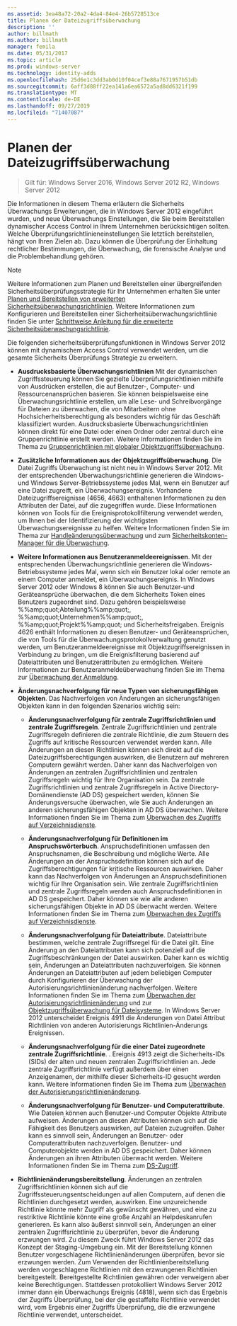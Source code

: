 ```yaml
---
ms.assetid: 3ea48a72-20a2-4da4-84e4-26b5728513ce
title: Planen der Dateizugriffsüberwachung
description: ''
author: billmath
ms.author: billmath
manager: femila
ms.date: 05/31/2017
ms.topic: article
ms.prod: windows-server
ms.technology: identity-adds
ms.openlocfilehash: 25d6e1c3dd3ab0d10f04cef3e88a7671957b51db
ms.sourcegitcommit: 6aff3d88ff22ea141a6ea6572a5ad8dd6321f199
ms.translationtype: MT
ms.contentlocale: de-DE
ms.lasthandoff: 09/27/2019
ms.locfileid: "71407087"
---
```

# <a name="plan-for-file-access-auditing"></a>Planen der Dateizugriffsüberwachung

>Gilt für: Windows Server 2016, Windows Server 2012 R2, Windows Server 2012

Die Informationen in diesem Thema erläutern die Sicherheits Überwachungs Erweiterungen, die in Windows Server 2012 eingeführt wurden, und neue Überwachungs Einstellungen, die Sie beim Bereitstellen dynamischer Access Control in Ihrem Unternehmen berücksichtigen sollten. Welche Überprüfungsrichtlinieneinstellungen Sie letztlich bereitstellen, hängt von Ihren Zielen ab. Dazu können die Überprüfung der Einhaltung rechtlicher Bestimmungen, die Überwachung, die forensische Analyse und die Problembehandlung gehören.  
  
> [!NOTE]  
> Weitere Informationen zum Planen und Bereitstellen einer übergreifenden Sicherheitsüberprüfungsstrategie für Ihr Unternehmen erhalten Sie unter [Planen und Bereitstellen von erweiterten Sicherheitsüberwachungsrichtlinien](https://go.microsoft.com/fwlink/?LinkID=191139). Weitere Informationen zum Konfigurieren und Bereitstellen einer Sicherheitsüberwachungsrichtlinie finden Sie unter [Schrittweise Anleitung für die erweiterte Sicherheitsüberwachungsrichtlinie](https://go.microsoft.com/fwlink/?LinkID=191141).  
  
Die folgenden sicherheitsüberprüfungsfunktionen in Windows Server 2012 können mit dynamischem Access Control verwendet werden, um die gesamte Sicherheits Überprüfungs Strategie zu erweitern.  
  
-   **Ausdrucksbasierte Überwachungsrichtlinien** Mit der dynamischen Zugriffssteuerung können Sie gezielte Überprüfungsrichtlinien mithilfe von Ausdrücken erstellen, die auf Benutzer-, Computer- und Ressourcenansprüchen basieren. Sie können beispielsweise eine Überwachungsrichtlinie erstellen, um alle Lese- und Schreibvorgänge für Dateien zu überwachen, die von Mitarbeitern ohne Hochsicherheitsberechtigung als besonders wichtig für das Geschäft klassifiziert wurden. Ausdrucksbasierte Überwachungsrichtlinien können direkt für eine Datei oder einen Ordner oder zentral durch eine Gruppenrichtlinie erstellt werden. Weitere Informationen finden Sie im Thema zu [Gruppenrichtlinien mit globaler Objektzugriffsüberwachung](https://go.microsoft.com/fwlink/?LinkId=241498).  
  
-   **Zusätzliche Informationen aus der Objektzugriffsüberwachung**. Die Datei Zugriffs Überwachung ist nicht neu in Windows Server 2012. Mit der entsprechenden Überwachungsrichtlinie generieren die Windows- und Windows Server-Betriebssysteme jedes Mal, wenn ein Benutzer auf eine Datei zugreift, ein Überwachungsereignis. Vorhandene Dateizugriffsereignisse (4656, 4663) enthaltenen Informationen zu den Attributen der Datei, auf die zugegriffen wurde. Diese Informationen können von Tools für die Ereignisprotokollfilterung verwendet werden, um Ihnen bei der Identifizierung der wichtigsten Überwachungsereignisse zu helfen. Weitere Informationen finden Sie im Thema zur [Handleänderungsüberwachung](https://technet.microsoft.com//library/dd772626(WS.10).aspx) und zum [Sicherheitskonten-Manager für die Überwachung](https://go.microsoft.com/fwlink/?LinkId=241501).  
  
-   **Weitere Informationen aus Benutzeranmeldeereignissen**. Mit der entsprechenden Überwachungsrichtlinie generieren die Windows-Betriebssysteme jedes Mal, wenn sich ein Benutzer lokal oder remote an einem Computer anmeldet, ein Überwachungsereignis. In Windows Server 2012 oder Windows 8 können Sie auch Benutzer-und Geräteansprüche überwachen, die dem Sicherheits Token eines Benutzers zugeordnet sind. Dazu gehören beispielsweise %%amp;quot;Abteilung%%amp;quot;, %%amp;quot;Unternehmen%%amp;quot;, %%amp;quot;Projekt%%amp;quot; und Sicherheitsfreigaben. Ereignis 4626 enthält Informationen zu diesen Benutzer- und Geräteansprüchen, die von Tools für die Überwachungsprotokollverwaltung genutzt werden, um Benutzeranmeldeereignisse mit Objektzugriffsereignissen in Verbindung zu bringen, um die Ereignisfilterung basierend auf Dateiattributen und Benutzerattributen zu ermöglichen. Weitere Informationen zur Benutzeranmeldeüberwachung finden Sie im Thema zur [Überwachung der Anmeldung](https://go.microsoft.com/fwlink/?LinkId=241502).  
  
-   **Änderungsnachverfolgung für neue Typen von sicherungsfähigen Objekten**. Das Nachverfolgen von Änderungen an sicherungsfähigen Objekten kann in den folgenden Szenarios wichtig sein:  
  
    -   **Änderungsnachverfolgung für zentrale Zugriffsrichtlinien und zentrale Zugriffsregeln**. Zentrale Zugriffsrichtlinien und zentrale Zugriffsregeln definieren die zentrale Richtlinie, die zum Steuern des Zugriffs auf kritische Ressourcen verwendet werden kann. Alle Änderungen an diesen Richtlinien können sich direkt auf die Dateizugriffsberechtigungen auswirken, die Benutzern auf mehreren Computern gewährt werden. Daher kann das Nachverfolgen von Änderungen an zentralen Zugriffsrichtlinien und zentralen Zugriffsregeln wichtig für Ihre Organisation sein. Da zentrale Zugriffsrichtlinien und zentrale Zugriffsregeln in Active Directory-Domänendienste (AD DS) gespeichert werden, können Sie Änderungsversuche überwachen, wie Sie auch Änderungen an anderen sicherungsfähigen Objekten in AD DS überwachen. Weitere Informationen finden Sie im Thema zum [Überwachen des Zugriffs auf Verzeichnisdienste](https://technet.microsoft.com/library/dd941618(WS.10).aspx).  
  
    -   **Änderungsnachverfolgung für Definitionen im Anspruchswörterbuch**. Anspruchsdefinitionen umfassen den Anspruchsnamen, die Beschreibung und mögliche Werte. Alle Änderungen an der Anspruchsdefinition können sich auf die Zugriffsberechtigungen für kritische Ressourcen auswirken. Daher kann das Nachverfolgen von Änderungen an Anspruchsdefinitionen wichtig für Ihre Organisation sein. Wie zentrale Zugriffsrichtlinien und zentrale Zugriffsregeln werden auch Anspruchsdefinitionen in AD DS gespeichert. Daher können sie wie alle anderen sicherungsfähigen Objekte in AD DS überwacht werden. Weitere Informationen finden Sie im Thema zum [Überwachen des Zugriffs auf Verzeichnisdienste](https://technet.microsoft.com/library/dd941618(WS.10).aspx).  
  
    -   **Änderungsnachverfolgung für Dateiattribute**. Dateiattribute bestimmen, welche zentrale Zugriffsregel für die Datei gilt. Eine Änderung an den Dateiattributen kann sich potenziell auf die Zugriffsbeschränkungen der Datei auswirken. Daher kann es wichtig sein, Änderungen an Dateiattributen nachzuverfolgen. Sie können Änderungen an Dateiattributen auf jedem beliebigen Computer durch Konfigurieren der Überwachung der Autorisierungsrichtlinienänderung nachverfolgen. Weitere Informationen finden Sie im Thema zum [Überwachen der Autorisierungsrichtlinienänderung](https://go.microsoft.com/fwlink/?LinkId=241504) und zur [Objektzugriffsüberwachung für Dateisysteme](https://go.microsoft.com/fwlink/?LinkId=241505). In Windows Server 2012 unterscheidet Ereignis 4911 die Änderungen von Datei Attribut Richtlinien von anderen Autorisierungs Richtlinien-Änderungs Ereignissen.  
  
    -   **Änderungsnachverfolgung für die einer Datei zugeordnete zentrale Zugriffsrichtlinie**. . Ereignis 4913 zeigt die Sicherheits-IDs (SIDs) der alten und neuen zentralen Zugriffsrichtlinien an. Jede zentrale Zugriffsrichtlinie verfügt außerdem über einen Anzeigenamen, der mithilfe dieser Sicherheits-ID gesucht werden kann. Weitere Informationen finden Sie im Thema zum [Überwachen der Autorisierungsrichtlinienänderung](https://go.microsoft.com/fwlink/?LinkId=241504).  
  
    -   **Änderungsnachverfolgung für Benutzer- und Computerattribute**. Wie Dateien können auch Benutzer-und Computer Objekte Attribute aufweisen. Änderungen an diesen Attributen können sich auf die Fähigkeit des Benutzers auswirken, auf Dateien zuzugreifen. Daher kann es sinnvoll sein, Änderungen an Benutzer- oder Computerattributen nachzuverfolgen. Benutzer- und Computerobjekte werden in AD DS gespeichert. Daher können Änderungen an ihren Attributen überwacht werden. Weitere Informationen finden Sie im Thema zum [DS-Zugriff](https://go.microsoft.com/fwlink/?LinkId=241508).  
  
-   **Richtlinienänderungsbereitstellung**. Änderungen an zentralen Zugriffsrichtlinien können sich auf die Zugriffssteuerungsentscheidungen auf allen Computern, auf denen die Richtlinien durchgesetzt werden, auswirken. Eine unzureichende Richtlinie könnte mehr Zugriff als gewünscht gewähren, und eine zu restriktive Richtlinie könnte eine große Anzahl an Helpdeskanrufen generieren. Es kann also äußerst sinnvoll sein, Änderungen an einer zentralen Zugriffsrichtlinie zu überprüfen, bevor die Änderung erzwungen wird. Zu diesem Zweck führt Windows Server 2012 das Konzept der Staging-Umgebung ein. Mit der Bereitstellung können Benutzer vorgeschlagene Richtlinienänderungen überprüfen, bevor sie erzwungen werden. Zum Verwenden der Richtlinienbereitstellung werden vorgeschlagene Richtlinien mit den erzwungenen Richtlinien bereitgestellt. Bereitgestellte Richtlinien gewähren oder verweigern aber keine Berechtigungen. Stattdessen protokolliert Windows Server 2012 immer dann ein Überwachungs Ereignis (4818), wenn sich das Ergebnis der Zugriffs Überprüfung, bei der die gestaffelte Richtlinie verwendet wird, vom Ergebnis einer Zugriffs Überprüfung, die die erzwungene Richtlinie verwendet, unterscheidet.  
  


